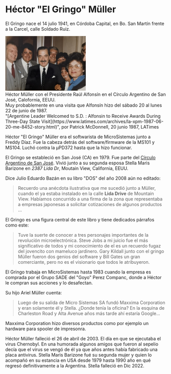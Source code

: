Héctor "El Gringo" Müller
===

El Gringo nace el 14 julio 1941, en Córdoba Capital, en Bo. San Martín frente a la Carcel, calle Soldado Ruiz.

<img alt="Hector Gringo Müller primero a la izquierda posando con el Presidente Raúl Alfonsín" width="50%" src="HéctorMüller_Alfonsín_jun87.jpg">
<br>
Héctor Müller con el Presidente Raúl Alfonsín en el Círculo Argentino de San José, Calofornia, EEUU.
<br>
Muy probablemente en una visita que Alfonsín hizo del sábado 20 al lunes 22 de junio de 1987.
<br>
"[Argentine Leader Welcomed to S.D. : Alfonsin to Receive Awards During Three-Day State Visit](https://www.latimes.com/archives/la-xpm-1987-06-20-me-8452-story.html)", por Patrick McDonnell, 20 junio 1987, LATimes

Héctor "El Gringo" Müller era el softwarista de MicroSistemas junto a Freddy Díaz.
Fue la cabeza detrás del software/firmware de la MS101 y MS104.
Luchó contra la µPD372 hasta que la hizo funcionar.

El Gringo se estableció en San José (CA) en 1979.
Fue parte del [Círculo Argentino de San José](https://web.archive.org/web/20071007151405/http://www.circuloargentino.com/carta%20del%20lector.htm).
Vivió junto a su segunda esposa Stella Maris Barizone en *2387 Lida Dr*, Moutain View, California, EEUU.


Dice Julio Eduardo Bazán en su libro "DOS" del año 2008 aún no editado:
> Recuerdo una anécdota ilustrativa que me sucedió junto a Müller, cuando el ya estaba instalado en la calle **Lida Drive** de Mountain View.
> Habíamos concurrido a una firma de la zona que representaba a empresas japonesas a solicitar cotizaciones de algunos productos ...

El Gringo es una figura central de este libro y tiene dedicados párrafos como este:
> Tuve la suerte de conocer a tres personajes importantes de la revolución microelectrónica. Steve Jobs a mi juicio fue el más significativo de todos y mi conocimiento de el es un recuerdo fugaz del jovencito con mameluco jardinero.
> Gary Kildall junto con el gringo Müller fueron dos genios del software y Bill Gates un gran comerciante, pero no es el visionario que todos le atribuyeron.


El Gringo trabaja en MicroSistemas hasta 1983 cuando la empresa es comprada por el Grupo SADE del "Goyo" Perez Companc, donde a Héctor le compran sus acciones y lo desafectan.


Su hijo Ariel Müller cuenta:
> Luego de su salida de Micro Sistemas SA fundó Maxxima Corporation y eran solamente él y Stella.
> ¿Donde tenía la oficina?
> En la esquina de Charleston Road y Alta Avenue años más tarde ahí estaría Google…

Maxxima Corporation hizo diversos productos como por ejemplo un hardware para spooler de impresonra.

Héctor Müller falleció el 26 de abril de 2003. El día en que se ejecutaba el virus Chernobyl.
En una humorada algunos amigos que fueron al sepelio decía que el virus se vengó de él ya que años antes había fabricado una placa antivirus.
Stella Maris Barizone fué su segunda mujer y quien lo acompañó en su estancia en USA desde 1979 hasta 1990 año en qué regresó definitivamente a la Argentina.
Stella falleció en Dic 2022.
